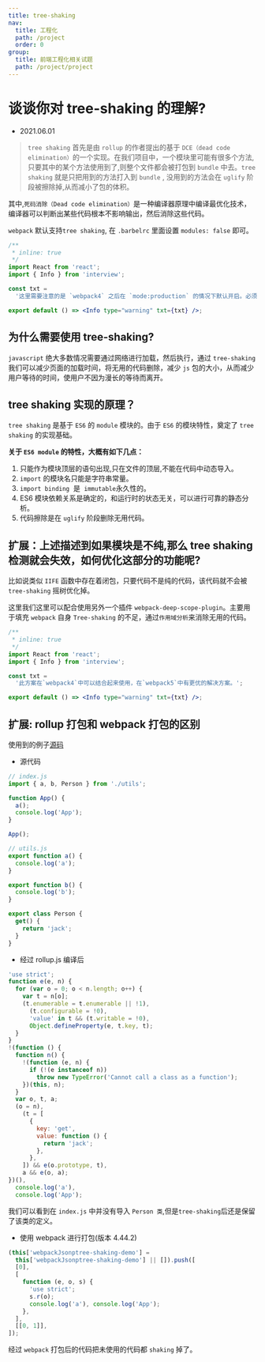 ```yaml
---
title: tree-shaking
nav:
  title: 工程化
  path: /project
  order: 0
group:
  title: 前端工程化相关试题
  path: /project/project
---
```


# 谈谈你对 tree-shaking 的理解?

- 2021.06.01

> `tree shaking` 首先是由 `rollup` 的作者提出的基于 `DCE（dead code elimination）`的一个实现。在我们项目中，一个模块里可能有很多个方法,只要其中的某个方法使用到了,则整个文件都会被打包到 `bundle` 中去。`tree shaking` 就是只把用到的方法打入到 `bundle` , 没用到的方法会在 `uglify` 阶段被擦除掉,从而减小了包的体积。

其中,`死码消除（Dead code elimination）`是一种编译器原理中编译最优化技术，编译器可以判断出某些代码根本不影响输出，然后消除这些代码。

`webpack` 默认支持`tree shaking`, 在 `.barbelrc` 里面设置 `modules: false` 即可。

```jsx
/**
 * inline: true
 */
import React from 'react';
import { Info } from 'interview';

const txt =
  '这里需要注意的是 `webpack4` 之后在 `mode:production` 的情况下默认开启。必须是 `ES6` 的语法, `CJS` 的方式不支持,且其中编写的方法不能有副作用，否则就会失效。';

export default () => <Info type="warning" txt={txt} />;
```

## 为什么需要使用 tree-shaking?

`javascript` 绝大多数情况需要通过网络进行加载，然后执行，通过 `tree-shaking` 我们可以减少页面的加载时间，将无用的代码删除，减少 `js` 包的大小，从而减少用户等待的时间，使用户不因为漫长的等待而离开。

## tree shaking 实现的原理？

`tree shaking` 是基于 `ES6` 的 `module` 模块的。由于 `ES6` 的模块特性，奠定了 `tree shaking` 的实现基础。

**关于 `ES6 module` 的特性，大概有如下几点：**

1. 只能作为模块顶层的语句出现,只在文件的顶层,不能在代码中动态导入。
2. `import` 的模块名只能是字符串常量。
3. `import binding`  是  `immutable`永久性的。
4. ES6 模块依赖关系是确定的，和运行时的状态无关，可以进行可靠的静态分析。
5. 代码擦除是在 `uglify` 阶段删除无用代码。

## 扩展：上述描述到如果模块是不纯,那么 tree shaking 检测就会失效，如何优化这部分的功能呢?

比如说类似 `IIFE` 函数中存在着闭包，只要代码不是纯的代码，该代码就不会被 `tree-shaking` 摇树优化掉。

这里我们这里可以配合使用另外一个插件 `webpack-deep-scope-plugin`。主要用于填充 `webpack` 自身 `Tree-shaking` 的不足，通过`作用域分析`来消除无用的代码。

```jsx
/**
 * inline: true
 */
import React from 'react';
import { Info } from 'interview';

const txt =
  '此方案在`webpack4`中可以结合起来使用，在`webpack5`中有更优的解决方案。';

export default () => <Info type="warning" txt={txt} />;
```

## 扩展: rollup 打包和 webpack 打包的区别

使用到的例子[源码](https://github.com/xjl271314/tree-shaking-demo/tree/master)

- 源代码

```js
// index.js
import { a, b, Person } from './utils';

function App() {
  a();
  console.log('App');
}

App();

// utils.js
export function a() {
  console.log('a');
}

export function b() {
  console.log('b');
}

export class Person {
  get() {
    return 'jack';
  }
}
```

- 经过 rollup.js 编译后

```js
'use strict';
function e(e, n) {
  for (var o = 0; o < n.length; o++) {
    var t = n[o];
    (t.enumerable = t.enumerable || !1),
      (t.configurable = !0),
      'value' in t && (t.writable = !0),
      Object.defineProperty(e, t.key, t);
  }
}
!(function () {
  function n() {
    !(function (e, n) {
      if (!(e instanceof n))
        throw new TypeError('Cannot call a class as a function');
    })(this, n);
  }
  var o, t, a;
  (o = n),
    (t = [
      {
        key: 'get',
        value: function () {
          return 'jack';
        },
      },
    ]) && e(o.prototype, t),
    a && e(o, a);
})(),
  console.log('a'),
  console.log('App');
```

我们可以看到在 `index.js` 中并没有导入 `Person 类`,但是`tree-shaking`后还是保留了该类的定义。

- 使用 webpack 进行打包(版本 4.44.2)

```js
(this['webpackJsonptree-shaking-demo'] =
  this['webpackJsonptree-shaking-demo'] || []).push([
  [0],
  [
    function (e, o, s) {
      'use strict';
      s.r(o);
      console.log('a'), console.log('App');
    },
  ],
  [[0, 1]],
]);
```

经过 `webpack` 打包后的代码把未使用的代码都 `shaking` 掉了。
